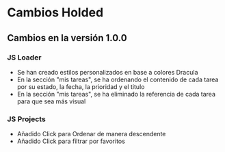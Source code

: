 # Cambios Holded

## Cambios en la versión 1.0.0

### JS Loader

- Se han creado estilos personalizados en base a colores Dracula
- En la sección "mis tareas", se ha ordenando el contenido de cada tarea por su
  estado, la fecha, la prioridad y el titulo
- En la sección "mis tareas", se ha eliminado la referencia de cada tarea para
  que sea más visual

### JS Projects

- Añadido Click para Ordenar de manera descendente
- Añadido Click para filtrar por favoritos
